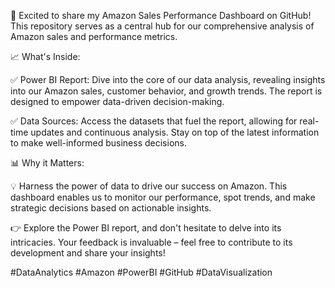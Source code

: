 🚀 Excited to share my Amazon Sales Performance Dashboard on GitHub! This repository serves as a central hub for our comprehensive analysis of Amazon sales and performance metrics.

📈 What's Inside:

✅ Power BI Report: Dive into the core of our data analysis, revealing insights into our Amazon sales, customer behavior, and growth trends. The report is designed to empower data-driven decision-making.

✅ Data Sources: Access the datasets that fuel the report, allowing for real-time updates and continuous analysis. Stay on top of the latest information to make well-informed business decisions.

📊 Why it Matters:

💡 Harness the power of data to drive our success on Amazon. This dashboard enables us to monitor our performance, spot trends, and make strategic decisions based on actionable insights.

👉 Explore the Power BI report, and don't hesitate to delve into its intricacies. Your feedback is invaluable – feel free to contribute to its development and share your insights!

#DataAnalytics #Amazon #PowerBI #GitHub #DataVisualization
